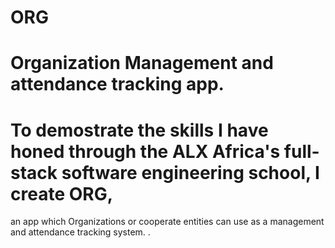 # ORG
# Organization Management and attendance tracking app.
# To demostrate the skills I have honed through the ALX Africa's full-stack software engineering school, I create ORG,
an app which Organizations or cooperate entities can use as a management and attendance tracking system.
.

